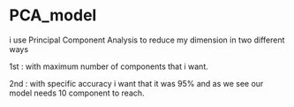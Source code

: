 # PCA_model
i use Principal Component Analysis to reduce my dimension in two different ways

1st : with maximum number of components that i want.

2nd : with specific accuracy i want that it was 95% and as we see our model needs 10 component to reach.
